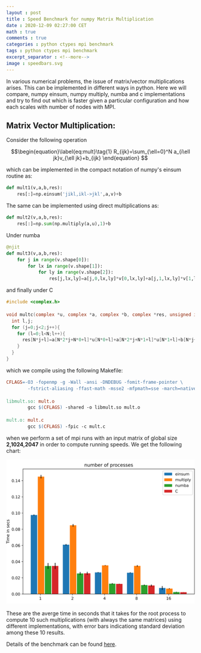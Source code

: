 ```yaml
---
layout : post
title : Speed Benchmark for numpy Matrix Multiplication
date : 2020-12-09 02:27:00 CET
math : true
comments : true
categories : python ctypes mpi benchmark
tags : python ctypes mpi benchmark
excerpt_separator : <!--more-->
image : speedbars.svg
---
```


In various numerical problems, the issue of matrix/vector multiplications arises. This can be implemented in different ways in python. Here we will compare, numpy einsum, numpy multiply, numba and c implementations and try to find out which is faster given a particular configuration and how each scales with number of nodes with MPI.

<!--more-->

## Matrix Vector Multiplication:

Consider the following operation

$$\begin{equation}\label{eq:mult}\tag{1}
R_{ijk}=\sum_{\ell=0}^N a_{i\ell jk}v_{\ell jk}+b_{ijk}
\end{equation}
$$

which can be implemented in the compact notation of numpy's einsum routine as:

```py
def mult1(v,a,b,res):
    res[:]=np.einsum('jikl,ikl->jkl',a,v)+b
```

The same can be implemented using direct multiplications as:

```py
def mult2(v,a,b,res):
    res[:]=np.sum(np.multiply(a,u),1)+b
```

Under numba
```py
@njit
def mult3(v,a,b,res):
    for j in range(v.shape[0]):
        for lx in range(v.shape[1]):
            for ly in range(v.shape[2]):
                res[j,lx,ly]=a[j,0,lx,ly]*v[0,lx,ly]+a[j,1,lx,ly]*v[1,lx,ly]+b[j,lx,ly]
```

and finally under C
```c
#include <complex.h>

void multc(complex *u, complex *a, complex *b, complex *res, unsigned int N){
  int l,j;
  for (j=0;j<2;j++){
    for (l=0;l<N;l++){
      res[N*j+l]=a[N*2*j+N*0+l]*u[N*0+l]+a[N*2*j+N*1+l]*u[N*1+l]+b[N*j+l];
    }
  }
}
```

which we compile using the following Makefile:

```Makefile
CFLAGS=-O3 -fopenmp -g -Wall -ansi -DNDEBUG -fomit-frame-pointer \
        -fstrict-aliasing -ffast-math -msse2 -mfpmath=sse -march=native

libmult.so: mult.o
        gcc $(CFLAGS) -shared -o libmult.so mult.o

mult.o: mult.c
        gcc $(CFLAGS) -fpic -c mult.c
```

when we perform a set of mpi runs with an input matrix of global size **2,1024,2047** in order to compute running speeds. We get the following chart:

[![speedbars](/assets/images/speedbars.svg)](/assets/images/speedbars.svg)

These are the averge time in seconds that it takes for the root process to compute 10 such multiplications (with always the same matrices) using different implementations, with error bars indicationg standard deviation 
among these 10 results.

Details of the benchmark can be found [here](https://github.com/gurcani/gurcani.github.io/tree/master/assets/examples/benchmark).
